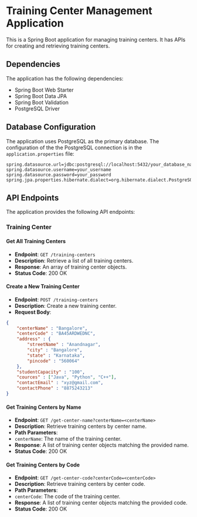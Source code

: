 # Training Center Management Application

This is a Spring Boot application for managing training centers. It has APIs for creating and retrieving training centers.

## Dependencies

The application has the following dependencies:

- Spring Boot Web Starter
- Spring Boot Data JPA
- Spring Boot Validation
- PostgreSQL Driver

## Database Configuration

The application uses PostgreSQL as the primary database. The configuration of the the PostgreSQL connection is in the `application.properties` file:

```properties
spring.datasource.url=jdbc:postgresql://localhost:5432/your_database_name
spring.datasource.username=your_username
spring.datasource.password=your_password
spring.jpa.properties.hibernate.dialect=org.hibernate.dialect.PostgreSQLDialect
```
## API Endpoints

The application provides the following API endpoints:

### Training Center

#### Get All Training Centers
- **Endpoint**: `GET /training-centers`
- **Description**: Retrieve a list of all training centers.
- **Response**: An array of training center objects.
 - **Status Code**: 200 OK

#### Create a New Training Center
- **Endpoint**: `POST /training-centers`
- **Description**: Create a new training center.
- **Request Body**:
```json
{
    "centerName" : "Bangalore",
    "centerCode" : "BA45ARDWEDNC",
    "address" : {
        "streetName" : "Anandnagar",
        "city" : "Bangalore",
        "state" : "Karnataka",
        "pincode" : "560064"
    },
    "studentCapacity" : "100",
    "cources" : ["Java", "Python", "C++"],
    "contactEmail" : "xyz@gmail.com",
    "contactPhone" : "8875243213"
}
```
#### Get Training Centers by Name
- **Endpoint**: `GET /get-center-name?centerName=<centerName>`
- **Description**: Retrieve training centers by center name.
- **Path Parameters**:
 - `centerName`: The name of the training center.
- **Response**: A list of training center objects matching the provided name.
 - **Status Code**: 200 OK
   
#### Get Training Centers by Code
- **Endpoint**: `GET /get-center-code?centerCode=<centerCode>`
- **Description**: Retrieve training centers by center code.
- **Path Parameters**:
 - `centerCode`: The code of the training center.
- **Response**: A list of training center objects matching the provided code.
 - **Status Code**: 200 OK
